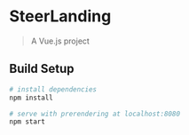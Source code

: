# SteerLanding

> A Vue.js project

## Build Setup

``` bash
# install dependencies
npm install

# serve with prerendering at localhost:8080
npm start
